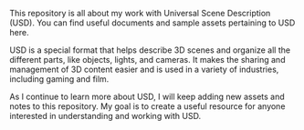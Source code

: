 This repository is all about my work with Universal Scene Description (USD). You can find useful documents and sample assets pertaining to USD here.

USD is a special format that helps describe 3D scenes and organize all the different parts, like objects, lights, and cameras. It makes the sharing and management of 3D content easier and is used in a variety of industries, including gaming and film.

As I continue to learn more about USD, I will keep adding new assets and notes to this repository. My goal is to create a useful resource for anyone interested in understanding and working with USD.
